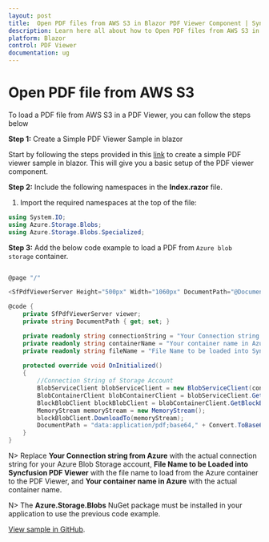 ```yaml
---
layout: post
title:  Open PDF files from AWS S3 in Blazor PDF Viewer Component | Syncfusion
description: Learn here all about how to Open PDF files from AWS S3 in Syncfusion Blazor PDF Viewer component and much more details.
platform: Blazor
control: PDF Viewer
documentation: ug
---
```


# Open PDF file from AWS S3

To load a PDF file from AWS S3 in a PDF Viewer, you can follow the steps below

**Step 1:** Create a Simple PDF Viewer Sample in blazor

Start by following the steps provided in this [link](https://blazor.syncfusion.com/documentation/pdfviewer/getting-started/server-side-application) to create a simple PDF viewer sample in blazor. This will give you a basic setup of the PDF viewer component.

**Step 2:** Include the following namespaces in the **Index.razor** file.

1. Import the required namespaces at the top of the file:

```csharp
using System.IO;
using Azure.Storage.Blobs;
using Azure.Storage.Blobs.Specialized;
```

**Step 3:** Add the below code example to load a PDF from `Azure blob storage` container.

```csharp

@page "/"

<SfPdfViewerServer Height="500px" Width="1060px" DocumentPath="@DocumentPath" />

@code {
    private SfPdfViewerServer viewer;
    private string DocumentPath { get; set; }

    private readonly string connectionString = "Your Connection string from Azure";
    private readonly string containerName = "Your container name in Azure";
    private readonly string fileName = "File Name to be loaded into Syncfusion PDF Viewer";
	
    protected override void OnInitialized()
    {
        //Connection String of Storage Account
        BlobServiceClient blobServiceClient = new BlobServiceClient(connectionString);
        BlobContainerClient blobContainerClient = blobServiceClient.GetBlobContainerClient(containerName);
        BlockBlobClient blockBlobClient = blobContainerClient.GetBlockBlobClient(fileName);
        MemoryStream memoryStream = new MemoryStream();
        blockBlobClient.DownloadTo(memoryStream);
        DocumentPath = "data:application/pdf;base64," + Convert.ToBase64String(memoryStream.ToArray());
    }
}
```

N> Replace **Your Connection string from Azure** with the actual connection string for your Azure Blob Storage account, **File Name to be Loaded into Syncfusion PDF Viewer** with the file name to load from the Azure container to the PDF Viewer, and **Your container name in Azure** with the actual container name.

N> The **Azure.Storage.Blobs** NuGet package must be installed in your application to use the previous code example.

[View sample in GitHub](https://github.com/SyncfusionExamples/open-save-pdf-documents-in-azure-blob-storage).